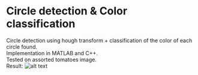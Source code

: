 # Circle detection & Color classification
Circle detection using hough transform + classification of the color of each circle found.<br/>
Implementation in MATLAB and C++.<br/>
Tested on assorted tomatoes image.<br/>
Result:
![alt text](https://raw.githubusercontent.com/zionahar/Circle-detection-and-Classification-MATLAB/master/Result.jpg)
